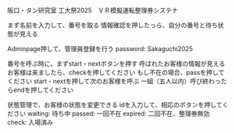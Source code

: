 阪口・タン研究室
工大祭2025　ＶＲ模擬運転整理券システナ

まず名前を入力して、番号を取る
情報確認を押したっら、自分の番号と待ち状態が見える

Adminpage押して、管理員登録を行う
password: Sakaguchi2025

番号を呼ぶ時に、まずstart・nextボタンを押す
呼ばれたお客様の情報が見える
お客様は来ましたら、checkを押してください
もし不在の場合、passを押してください
start・nextを押して次のお客様を呼ぶ
一組（五人以内）呼び終わったらendを押してください

状態管理で、お客様の状態を変更できる
idを入力して、相応のボタンを押してください
waiting: 待ち中
passed: 一回不在
expired: 二回不在、整理券無効
check: 入場済み
